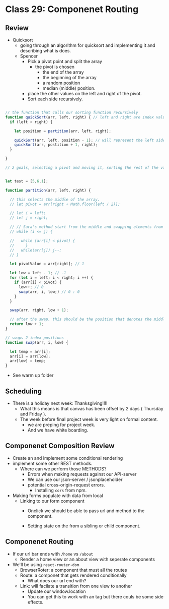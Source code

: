 # Class 29: Componenet Routing

## Review

- Quicksort
  - going through an algorithm for quicksort and implementing it and describing what is does.
  - Spencer
    - Pick a pivot point and split the array
      - the pivot is chosen
        - the end of the array
        - the beginning of the array
        - a random position
        - median (middle) position.
    - place the other values on the left and right of the pivot.
    - Sort each side recursively.

```js

// the function that calls our sorting function recursively
function quickSort(arr, left, right) { // left and right are index values
  if (left < right) {

    let position = partition(arr, left, right);

    quickSort(arr, left, position - 1); // will represent the left side of our 'sort-of' sorted array.
    quickSort(arr, postition + 1, right);
  }

}

// 2 goals, selecting a pivot and moving it, sorting the rest of the values in relation to the pivot


let test = [5,6,1];

function partition(arr, left, right) {

  // this selects the middle of the array.
  // let pivot = arr[right + Math.floor(left / 2)];

  // let i = left;
  // let j = right;

  // // Sara's method start from the middle and swapping elements from each side.
  // while (i <= j) {

  //   while (arr[i] < pivot) {
  //     }
  //   while(arr[j]) j--;
  // }

  let pivotValue = arr[right]; // 1

  let low = left - 1; // -1
  for (let i = left; i < right; i ++) {
    if (arr[i] < pivot) {
      low++; // 0
      swap(arr, i, low;) // 0 : 0
    }
  }

  swap(arr, right, low + 1);

  // after the swap, this should be the position that denotes the middle for our sub-array;
  return low + 1;
}

// swaps 2 index positions
function swap(arr, i, low) {

  let temp = arr[i];
  arr[i] = arr[low];
  arr[low] = temp;
}

```

- See warm up folder

## Scheduling

- There is a holiday next week: Thanksgiving!!!!
  - What this means is that canvas has been offset by 2 days ( Thursday and Friday ).
  - The week before final project week is very light on formal content.
    - we are preping for project week.
    - And we have white boarding.

## Componenet Composition Review

- Create an <If /> and implement some conditional rendering
- implement some other REST methods.
  - Where can we perform those METHODS?
    - Errors when making requests against our API-server
    - We can use our json-server / jsonplaceholder
    - potential cross-origin-request errors.
      - Installing `cors` from npm.
- Making forms populate with data from local
  - Linking <History> to our form component
    - Onclick we should be able to pass url and method to the <form /> component.
    - Setting state on the <Form /> from a sibling or child component.


## Componenet Routing

- If our url bar ends with `/home` vs `/about`
  - Render a home view or an about view with seperate components
- We'll be using  `react-router-dom`
  - BrowserRoter: a component that must all the routes
  - Route: a componet that gets rendered conditionally
    - What does our url end with?
  - Link: will facilate a transition from one view to another
    - Update our window.location
    - You can get this to work with an <a> tag but there couls be some side effects.
